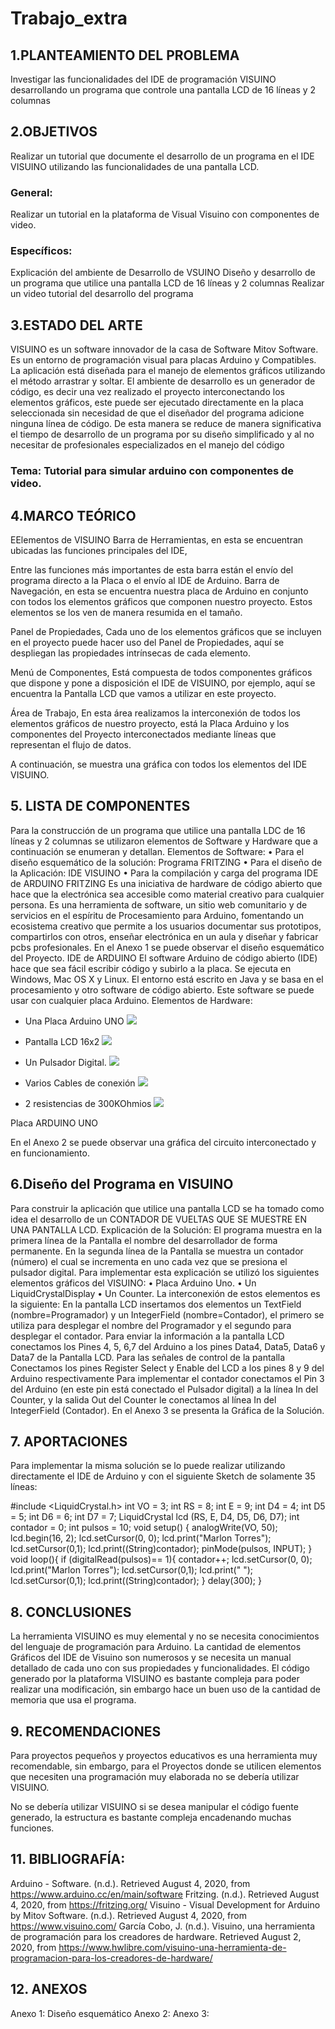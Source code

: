 # Trabajo_extra
## 1.PLANTEAMIENTO DEL PROBLEMA
Investigar las funcionalidades del  IDE de programación VISUINO desarrollando un  programa  que controle una pantalla LCD de 16 líneas y 2 columnas
## 2.OBJETIVOS
Realizar un tutorial que documente el desarrollo de un programa en el IDE VISUINO utilizando las funcionalidades de una pantalla LCD.
### General:
  Realizar un tutorial en la plataforma de Visual Visuino con componentes de video.
### Específicos:
 Explicación del ambiente de Desarrollo de  VSUINO
Diseño y desarrollo de un programa que utilice una pantalla LCD de 16 líneas y 2 columnas
Realizar un video tutorial del desarrollo del programa
## 3.ESTADO DEL ARTE
VISUINO es un software innovador de la casa de Software Mitov Software. Es un entorno de programación visual para placas Arduino y Compatibles. La aplicación está diseñada para el manejo de elementos gráficos utilizando el método   arrastrar y soltar. 
El ambiente de desarrollo es un generador de código, es decir una vez realizado el proyecto interconectando los elementos gráficos, este puede ser ejecutado directamente en la placa seleccionada sin necesidad de que el diseñador del programa adicione ninguna línea de código. De esta manera se reduce de manera significativa el tiempo de desarrollo de un programa por su diseño simplificado y al no necesitar de profesionales especializados en el manejo del código 
### Tema: Tutorial para simular arduino con componentes de video.
## 4.MARCO TEÓRICO
EElementos de VISUINO
Barra de Herramientas, en esta se encuentran ubicadas las funciones principales del IDE,

Entre las funciones más importantes de esta barra están el envío del programa directo a la Placa o el envío al IDE de Arduino.
Barra de Navegación, en esta se encuentra nuestra placa de Arduino en conjunto con todos los elementos gráficos que componen nuestro proyecto. Estos elementos se los ven de manera resumida en el tamaño.

Panel de Propiedades, Cada uno de los elementos gráficos que se incluyen en el proyecto puede hacer uso del Panel de Propiedades, aquí se despliegan las propiedades intrínsecas de cada elemento.

Menú de Componentes, Está compuesta de todos componentes gráficos que dispone y pone a disposición el IDE de VISUINO, por ejemplo, aquí se encuentra la Pantalla LCD que vamos a utilizar en este proyecto.

Área de Trabajo, En esta área realizamos la interconexión de todos los elementos gráficos de nuestro proyecto, está la Placa Arduino y los componentes del Proyecto interconectados mediante líneas que representan el flujo de datos.

A continuación, se muestra una gráfica con todos los elementos del IDE VISUINO.
## 5. LISTA DE COMPONENTES
Para la construcción de un programa que utilice una pantalla LDC de 16 líneas y 2 columnas se utilizaron elementos de Software y Hardware que a continuación se enumeran y detallan.
Elementos de Software:
•	Para el diseño esquemático de la solución: Programa FRITZING
•	Para el diseño de la Aplicación: IDE VISUINO
•	Para la compilación y carga del programa IDE de ARDUINO
FRITZING
Es una iniciativa de hardware de código abierto que hace que la electrónica sea accesible como material creativo para cualquier persona. Es una herramienta de software, un sitio web comunitario y de servicios en el espíritu de Procesamiento para Arduino, fomentando un ecosistema creativo que permite a los usuarios documentar sus prototipos, compartirlos con otros, enseñar electrónica en un aula y diseñar y fabricar pcbs profesionales.
En el Anexo 1 se puede observar el diseño esquemático del Proyecto.
IDE de ARDUINO
El software Arduino de código abierto (IDE) hace que sea fácil escribir código y subirlo a la placa. Se ejecuta en Windows, Mac OS X y Linux. El entorno está escrito en Java y se basa en el procesamiento y otro software de código abierto.
Este software se puede usar con cualquier placa Arduino.
Elementos de Hardware:

*	Una Placa Arduino UNO
![](Anexos/arduino.jpg)

*	Pantalla LCD 16x2
![](Anexos/lcd.jpg)

*	Un Pulsador Digital.
![](Anexos/pulsador.jpg)

*	Varios Cables de conexión
![](Anexos/cables.jpg)

*	2 resistencias de 300KOhmios
![](Anexos/resistencia.jpg)

Placa ARDUINO UNO

En el Anexo 2 se puede observar una gráfica del circuito interconectado y en funcionamiento.
## 6.Diseño del Programa en VISUINO
Para construir la aplicación que utilice una pantalla LCD se ha tomado como idea el desarrollo de un CONTADOR DE VUELTAS QUE SE MUESTRE EN UNA PANTALLA LCD.
Explicación de la Solución:
El programa muestra en la primera línea de  la Pantalla el nombre del desarrollador de forma permanente.
En la segunda línea de la Pantalla se muestra un contador (número) el cual se incrementa en uno cada vez que se presiona el pulsador digital.
Para implementar esta explicación se utilizó los siguientes elementos gráficos del VISUINO:
•	Placa Arduino Uno.
•	Un LiquidCrystalDisplay
•	Un Counter.
La interconexión de estos elementos es la siguiente:
En la pantalla LCD insertamos dos elementos un TextField (nombre=Programador) y un IntegerField (nombre=Contador), el primero se utiliza para desplegar el nombre del Programador y el segundo para desplegar el contador.
Para enviar la información a la pantalla LCD conectamos los Pines 4, 5, 6,7 del Arduino a los pines Data4, Data5, Data6 y Data7 de la Pantalla LCD. 
Para las señales de control de la pantalla Conectamos los pines  Register Select y Enable del LCD a los pines 8 y 9 del Arduino respectivamente
Para implementar el contador conectamos el Pin 3 del Arduino (en este pin está conectado el Pulsador digital) a la línea In del Counter, y la salida Out del Counter le conectamos al línea In del IntegerField (Contador).
En el Anexo 3 se presenta la Gráfica de la Solución.
## 7. APORTACIONES
Para implementar la misma solución se lo puede realizar utilizando directamente el IDE de Arduino y con el siguiente Sketch de solamente 35 líneas:

#include <LiquidCrystal.h>
int VO = 3; int RS = 8; int E = 9; int D4 = 4; int D5 = 5; int D6 = 6; int D7 = 7;
LiquidCrystal lcd (RS, E, D4, D5, D6, D7);
int contador = 0; int pulsos = 10; 
void setup() {
  analogWrite(VO, 50);
  lcd.begin(16, 2);
  lcd.setCursor(0, 0);
  lcd.print("Marlon Torres");
  lcd.setCursor(0,1);
  lcd.print((String)contador);
  pinMode(pulsos, INPUT);
}
void loop(){
  if (digitalRead(pulsos)== 1){
    contador++;
    lcd.setCursor(0, 0);
    lcd.print("Marlon Torres");
    lcd.setCursor(0,1);
    lcd.print("                ");
    lcd.setCursor(0,1);
    lcd.print((String)contador);
  }
  delay(300);
}
## 8. CONCLUSIONES
La herramienta VISUINO es muy elemental y no se necesita conocimientos del lenguaje de programación para Arduino.
La cantidad de elementos Gráficos del IDE de Visuino son numerosos y se necesita un manual detallado de cada uno con sus propiedades y funcionalidades.
El código generado por la plataforma VISUINO es bastante compleja para poder realizar una modificación, sin embargo hace un buen uso de la cantidad de memoria que usa el programa.
## 9. RECOMENDACIONES
Para proyectos pequeños y proyectos educativos es una herramienta muy recomendable, sin embargo, para el Proyectos donde se utilicen elementos que necesiten una programación muy elaborada no se debería utilizar VISUINO.

No se debería utilizar VISUINO si se desea manipular el código fuente generado, la estructura es bastante compleja encadenando muchas funciones.
## 11. BIBLIOGRAFÍA:
Arduino - Software. (n.d.). Retrieved August 4, 2020, from https://www.arduino.cc/en/main/software
Fritzing. (n.d.). Retrieved August 4, 2020, from https://fritzing.org/
Visuino - Visual Development for Arduino by Mitov Software. (n.d.). Retrieved August 4, 2020, from https://www.visuino.com/
García Cobo, J. (n.d.). Visuino, una herramienta de programación para los creadores de hardware. Retrieved August 2, 2020, from https://www.hwlibre.com/visuino-una-herramienta-de-programacion-para-los-creadores-de-hardware/
## 12. ANEXOS
Anexo 1:
Diseño esquemático
Anexo 2:
Anexo 3:


